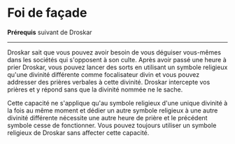 # Foi de façade

<p><span id="ctl00_MainContent_DetailedOutput"><strong>Prérequis</strong> suivant de Droskar<br></span></p>
<hr>
<p>Droskar sait que vous pouvez avoir besoin de vous déguiser vous-mêmes dans les sociétés qui s'opposent à son culte. Après avoir passé une heure à prier Droskar, vous pouvez lancer des sorts en utilisant un symbole religieux qu'une divinité différente comme focalisateur divin et vous pouvez addresser des prières verbales à cette divinité. Droskar intercepte vos prières et y répond sans que la divinité nommée ne le sache.</p>
<p>Cette capacité ne s'applique qu'au symbole religieux d'une unique divinité à la fois au même moment et dédier un autre symbole religieux à une autre divinité différente nécessite une autre heure de prière et le précédent symbole cesse de fonctionner. Vous pouvez toujours utiliser un symbole religieux de Droskar sans affecter cette capacité.</p>